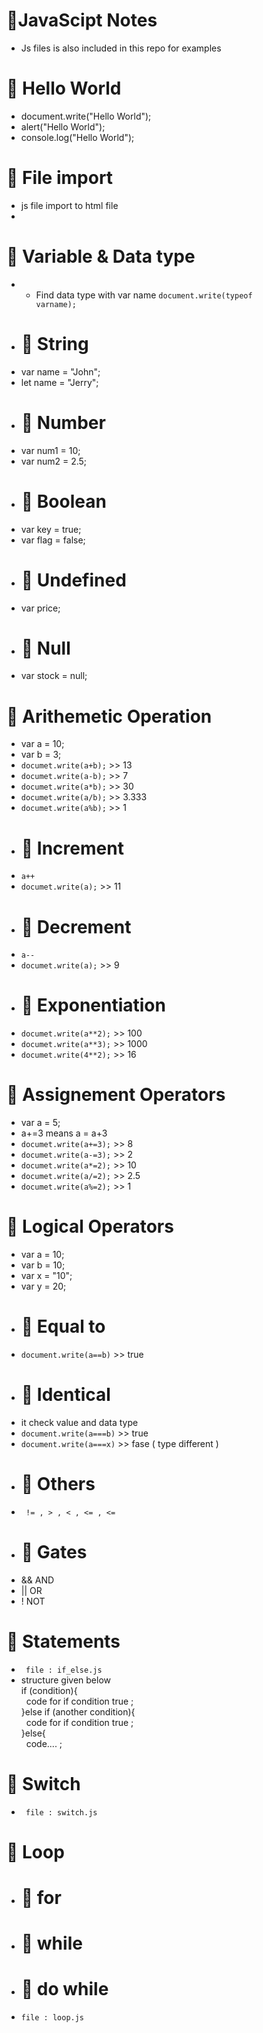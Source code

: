 # 📒JavaScipt Notes
-  Js files is also included in this repo for examples
# 🔰 Hello World
- document.write("Hello World");
- alert("Hello World");
- console.log("Hello World");
# 🔰 File import
- js file import to html file
- <code><script src="test.js"></script></code>
# 🔰 Variable & Data type
- - Find data type with var name <code>document.write(typeof varname);</code>
- # 📎 String
- var name = "John";
- let name = "Jerry";
- # 📎 Number
- var num1 = 10;
- var num2 = 2.5;
- # 📎 Boolean
- var key = true;
- var flag = false;
- # 📎 Undefined
- var price;
- # 📎 Null
- var stock = null;
# 🔰 Arithemetic Operation
- var a = 10;
- var b = 3;
- <code>documet.write(a+b);</code> >> 13
- <code>documet.write(a-b);</code> >> 7
- <code>documet.write(a*b);</code> >> 30
- <code>documet.write(a/b);</code> >> 3.333
- <code>documet.write(a%b);</code> >> 1
- # 📎 Increment
- <code>a++</code>
- <code>documet.write(a);</code> >> 11
- # 📎 Decrement
- <code>a--</code>
- <code>documet.write(a);</code> >> 9
- # 📎 Exponentiation
- <code>documet.write(a**2);</code> >> 100
- <code>documet.write(a**3);</code> >> 1000
- <code>documet.write(4**2);</code> >> 16
# 🔰 Assignement Operators
- var a = 5;
- a+=3 means a = a+3
- <code>documet.write(a+=3);</code> >> 8
- <code>documet.write(a-=3);</code> >> 2
- <code>documet.write(a*=2);</code> >> 10
- <code>documet.write(a/=2);</code> >> 2.5
- <code>documet.write(a%=2);</code> >> 1

# 🔰 Logical Operators
- var a = 10;
- var b = 10;
- var x = "10";
- var y = 20;
- # 📎 Equal to
- <code>document.write(a==b)</code> >> true
- # 📎 Identical
- it check value and data type
- <code>document.write(a===b)</code> >> true
- <code>document.write(a===x)</code> >> fase ( type different )
- # 📎 Others
- <code> != , > , < , <= ,  <= </code>
- # 📎 Gates
- && AND
- || OR
- ! NOT
# 🔰 Statements
- <code> file : if_else.js </code></br>
- structure given below </br>
if (condition){</br>
   &nbsp;&nbsp;code for if condition true ;</br>
}else if (another condition){</br>
&nbsp;&nbsp;code for if condition true ;</br>
}else{</br>
 &nbsp;&nbsp;code.... ;</br>
# 🔰 Switch
- <code> file : switch.js </code></br>
# 🔰 Loop
- # 📎 for 
- # 📎 while
- # 📎 do while
- <code>file : loop.js </code>
